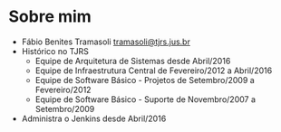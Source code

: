 # Sobre mim

- Fábio Benites Tramasoli <tramasoli@tjrs.jus.br>
- Histórico no TJRS
  - Equipe de Arquitetura de Sistemas desde Abril/2016
  - Equipe de Infraestrutura Central de Fevereiro/2012 a Abril/2016
  - Equipe de Software Básico - Projetos de Setembro/2009 a Fevereiro/2012
  - Equipe de Software Básico - Suporte de Novembro/2007 a Setembro/2009
- Administra o Jenkins desde Abril/2016